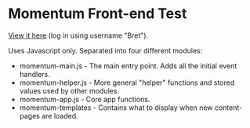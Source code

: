 # Momentum Front-end Test

[View it here](http://kevinpageau.com/momentum-front-end-test) (log in using username "Bret").

Uses Javascript only. Separated into four different modules:

* momentum-main.js - The main entry point. Adds all the initial event handlers.
* momentum-helper.js - More general "helper" functions and stored values used by other modules.
* momentum-app.js - Core app functions.
* momentum-templates - Contains what to display when new content-pages are loaded.
